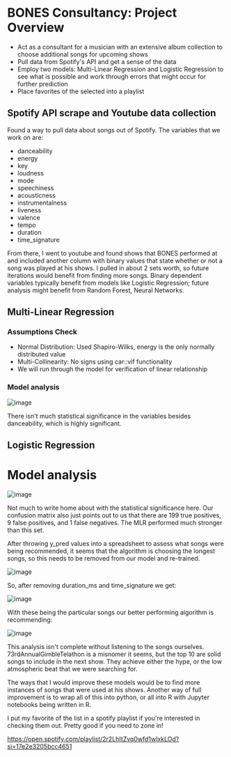 # BONES Consultancy: Project Overview
* Act as a consultant for a musician with an extensive album collection to choose additional songs for upcoming shows
* Pull data from Spotify's API and get a sense of the data
* Employ two models: Multi-Linear Regression and Logistic Regression to see what is possible and work through errors that might occur for further prediction
* Place favorites of the selected into a playlist

## Spotify API scrape and Youtube data collection

Found a way to pull data about songs out of Spotify. The variables that we work on are:

* danceability
* energy
* key
* loudness
* mode
* speechiness
* acousticness
* instrumentalness
* liveness
* valence
* tempo
* duration
* time_signature

From there, I went to youtube and found shows that BONES performed at and included another column with binary values that state whether or not a song was played at his shows. I pulled in about 2 sets worth, so future iterations would benefit from finding more songs. Binary dependent variables typically benefit from models like Logistic Regression; future analysis might benefit from Random Forest, Neural Networks.

## Multi-Linear Regression

### Assumptions Check

* Normal Distribution: Used Shapiro-Wilks, energy is the only normally distributed value
* Multi-Collinearity: No signs using car::vif functionality
* We will run through the model for verification of linear relationship

### Model analysis

![image](https://user-images.githubusercontent.com/67398409/115159262-eafd4d80-a057-11eb-83c3-e620fb159a52.png)

There isn't much statistical significance in the variables besides danceability, which is highly significant.


## Logistic Regression

# Model analysis

![image](https://user-images.githubusercontent.com/67398409/115179968-27ea3400-a09a-11eb-9efa-d7828ad2ec1f.png)

Not much to write home about with the statistical significance here. Our confusion matrix also just points out to us that there are 199 true positives, 9 false positives, and 1 false negatives. The MLR performed much stronger than this set. 

After throwing y_pred values into a spreadsheet to assess what songs were being recommended, it seems that the algorithm is choosing the longest songs, so this needs to be removed from our model and re-trained.

![image](https://user-images.githubusercontent.com/67398409/115180647-bd39f800-a09b-11eb-9e39-203d7b20aa88.png)

So, after removing duration_ms and time_signature we get:


![image](https://user-images.githubusercontent.com/67398409/115182537-c200ab00-a09f-11eb-9867-90fc8ec94bde.png)



With these being the particular songs our better performing algorithm is recommending:


![image](https://user-images.githubusercontent.com/67398409/115182190-2c651b80-a09f-11eb-94d7-bceb53b9b0b6.png)


This analysis isn't complete without listening to the songs ourselves. 73rdAnnualGimbleTelathon is a misnomer it seems, but the top 10 are solid songs to include in the next show. They achieve either the hype, or the low atmospheric beat that we were searching for. 


The ways that I would improve these models would be to find more instances of songs that were used at his shows. Another way of full improvement is to wrap all of this into python, or all into R with Jupyter notebooks being written in R. 

I put my favorite of the list in a spotify playlist if you're interested in checking them out. Pretty good if you need to zone in!

https://open.spotify.com/playlist/2r2LhItZvq0wfd1wIxkLOd?si=17e2e3205bcc4651



